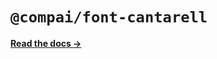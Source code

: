 # `@compai/font-cantarell`

[**Read the docs &rarr;**](https://components.ai/docs/typefaces/cantarell)
